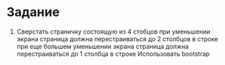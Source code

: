 # Задание

1) Сверстать страничку состоящую из 4 стобцов
при уменьшении экрана страница должна перестраиваться до 2 столбцов в строке
при еще большем уменьшении экрана страница должна перестраиваться до 1 столбца в строке
Использовать bootstrap
